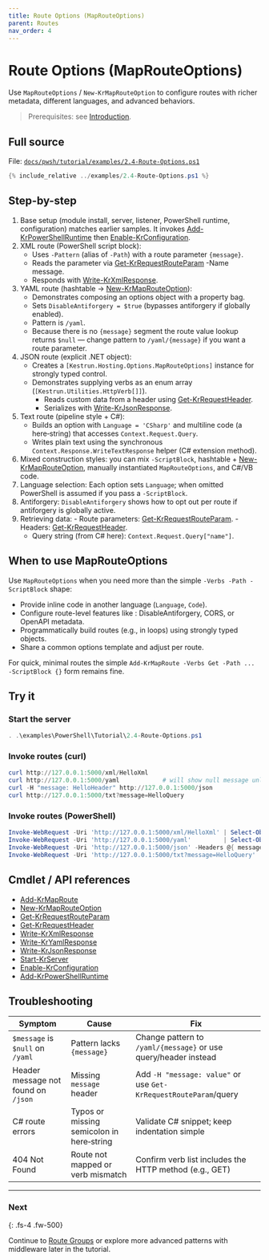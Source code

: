 ```yaml
---
title: Route Options (MapRouteOptions)
parent: Routes
nav_order: 4
---
```


# Route Options (MapRouteOptions)

Use `MapRouteOptions` / `New-KrMapRouteOption` to configure routes with richer metadata, different languages, and advanced behaviors.

> Prerequisites: see [Introduction][Introduction].

## Full source

File: [`docs/pwsh/tutorial/examples/2.4-Route-Options.ps1`][2.4-Route-Options.ps1]

```powershell
{% include_relative ../examples/2.4-Route-Options.ps1 %}
```

## Step-by-step

1. Base setup (module install, server, listener, PowerShell runtime, configuration)
    matches earlier samples.
        It invokes [Add-KrPowerShellRuntime][Add-KrPowerShellRuntime] then
        [Enable-KrConfiguration][Enable-KrConfiguration].
2. XML route (PowerShell script block):
    - Uses `-Pattern` (alias of `-Path`) with a route parameter `{message}`.
    - Reads the parameter via [Get-KrRequestRouteParam][Get-KrRequestRouteParam] -Name message.
    - Responds with [Write-KrXmlResponse][Write-KrXmlResponse].
3. YAML route (hashtable -> [New-KrMapRouteOption][New-KrMapRouteOption]):
    - Demonstrates composing an options object with a property bag.
    - Sets `DisableAntiforgery = $true` (bypasses antiforgery if globally enabled).
    - Pattern is `/yaml`.
    - Because there is no `{message}` segment the route value lookup returns `$null` — change pattern to `/yaml/{message}` if you want a route parameter.
4. JSON route (explicit .NET object):
     - Creates a `[Kestrun.Hosting.Options.MapRouteOptions]` instance for strongly
         typed control.
     - Demonstrates supplying verbs as an enum array (`[Kestrun.Utilities.HttpVerb[]]`).
        - Reads custom data from a header using [Get-KrRequestHeader][Get-KrRequestHeader].
        - Serializes with [Write-KrJsonResponse][Write-KrJsonResponse].
5. Text route (pipeline style + C#):
   - Builds an option with `Language = 'CSharp'` and multiline code (a here‑string) that accesses `Context.Request.Query`.
   - Writes plain text using the synchronous `Context.Response.WriteTextResponse` helper (C# extension method).
6. Mixed construction styles:
    you can mix `-ScriptBlock`, hashtable + [New-KrMapRouteOption][New-KrMapRouteOption],
    manually instantiated `MapRouteOptions`, and C#/VB code.
7. Language selection: Each option sets `Language`; when omitted PowerShell is assumed if you pass a `-ScriptBlock`.
8. Antiforgery: `DisableAntiforgery` shows how to opt out per route if antiforgery is globally active.
9. Retrieving data:
        - Route parameters: [Get-KrRequestRouteParam][Get-KrRequestRouteParam].
        - Headers: [Get-KrRequestHeader][Get-KrRequestHeader].
    - Query string (from C# here): `Context.Request.Query["name"]`.

## When to use MapRouteOptions

Use `MapRouteOptions` when you need more than the simple `-Verbs -Path -ScriptBlock` shape:

- Provide inline code in another language (`Language`, `Code`).
- Configure route-level features like : DisableAntiforgery, CORS, or OpenAPI metadata.
- Programmatically build routes (e.g., in loops) using strongly typed objects.
- Share a common options template and adjust per route.

For quick, minimal routes the simple `Add-KrMapRoute -Verbs Get -Path ... -ScriptBlock {}` form remains fine.

## Try it

### Start the server

```powershell
. .\examples\PowerShell\Tutorial\2.4-Route-Options.ps1
```

### Invoke routes (curl)

```powershell
curl http://127.0.0.1:5000/xml/HelloXml
curl http://127.0.0.1:5000/yaml            # will show null message unless you change pattern
curl -H "message: HelloHeader" http://127.0.0.1:5000/json
curl http://127.0.0.1:5000/txt?message=HelloQuery
```

### Invoke routes (PowerShell)

```powershell
Invoke-WebRequest -Uri 'http://127.0.0.1:5000/xml/HelloXml' | Select-Object -ExpandProperty Content
Invoke-WebRequest -Uri 'http://127.0.0.1:5000/yaml'         | Select-Object -ExpandProperty Content
Invoke-WebRequest -Uri 'http://127.0.0.1:5000/json' -Headers @{ message = 'HelloHeader' } | Select-Object -ExpandProperty Content
Invoke-WebRequest -Uri 'http://127.0.0.1:5000/txt?message=HelloQuery' | Select-Object -ExpandProperty Content
```

## Cmdlet / API references

- [Add-KrMapRoute][Add-KrMapRoute]
- [New-KrMapRouteOption][New-KrMapRouteOption]
- [Get-KrRequestRouteParam][Get-KrRequestRouteParam]
- [Get-KrRequestHeader][Get-KrRequestHeader]
- [Write-KrXmlResponse][Write-KrXmlResponse]
- [Write-KrYamlResponse][Write-KrYamlResponse]
- [Write-KrJsonResponse][Write-KrJsonResponse]
- [Start-KrServer][Start-KrServer]
- [Enable-KrConfiguration][Enable-KrConfiguration]
- [Add-KrPowerShellRuntime][Add-KrPowerShellRuntime]

## Troubleshooting

| Symptom                             | Cause                                     | Fix                                                              |
|-------------------------------------|-------------------------------------------|------------------------------------------------------------------|
| `$message` is `$null` on `/yaml`    | Pattern lacks `{message}`                 | Change pattern to `/yaml/{message}` or use query/header instead  |
| Header message not found on `/json` | Missing `message` header                  | Add `-H "message: value"` or use `Get-KrRequestRouteParam`/query |
| C# route errors                     | Typos or missing semicolon in here‑string | Validate C# snippet; keep indentation simple                     |
| 404 Not Found                       | Route not mapped or verb mismatch         | Confirm verb list includes the HTTP method (e.g., GET)           |

---

### Next

{: .fs-4 .fw-500}

Continue to [Route Groups][Next] or explore more advanced patterns with middleware later in the tutorial.

[Add-KrMapRoute]: /docs/pwsh/cmdlets/Add-KrMapRoute
[New-KrMapRouteOption]: /docs/pwsh/cmdlets/New-KrMapRouteOption
[Get-KrRequestRouteParam]: /docs/pwsh/cmdlets/Get-KrRequestRouteParam
[Get-KrRequestHeader]: /docs/pwsh/cmdlets/Get-KrRequestHeader
[Write-KrXmlResponse]: /docs/pwsh/cmdlets/Write-KrXmlResponse
[Write-KrYamlResponse]: /docs/pwsh/cmdlets/Write-KrYamlResponse
[Write-KrJsonResponse]: /docs/pwsh/cmdlets/Write-KrJsonResponse
[Start-KrServer]: /docs/pwsh/cmdlets/Start-KrServer
[Enable-KrConfiguration]: /docs/pwsh/cmdlets/Enable-KrConfiguration
[Add-KrPowerShellRuntime]: /docs/pwsh/cmdlets/Add-KrPowerShellRuntime
[Next]: ./5.Route-Groups
[2.4-Route-Options.ps1]: /docs/pwsh/tutorial/examples/2.4-Route-Options.ps1
[Introduction]: [./Introduction#prerequisites]
